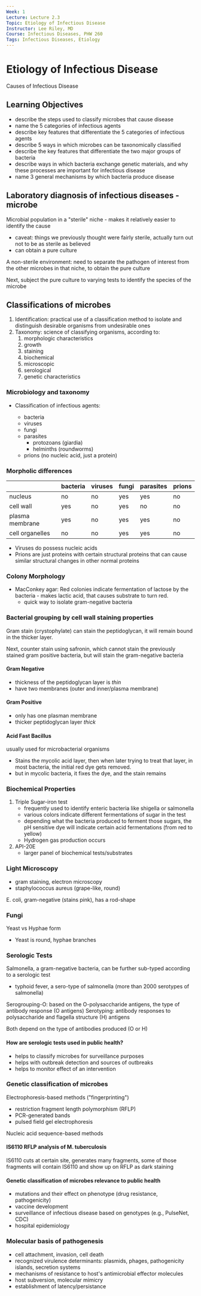 ```yaml
---
Week: 1
Lecture: Lecture 2.3
Topic: Etiology of Infectious Disease
Instructor: Lee Riley, MD
Course: Infectious Diseases, PHW 260
Tags: Infectious Diseases, Etiology
---
```


# Etiology of Infectious Disease

Causes of Infectious Disease

## Learning Objectives

- describe the steps used to classify microbes that cause disease
- name the 5 categories of infectious agents
- describe key features that differentiate the 5 categories of infectious agents
- describe 5 ways in which microbes can be taxonomically classified
- describe the key features that differentiate the two major groups of bacteria
- describe ways in which bacteria exchange genetic materials, and why these processes are important for infectious disease
- name 3 general mechanisms by which bacteria produce disease

## Laboratory diagnosis of infectious diseases - microbe

Microbial population in a "sterile" niche - makes it relatively easier to identify the cause

- caveat: things we previously thought were fairly sterile, actually turn out not to be as sterile as believed
- can obtain a pure culture

A non-sterile environment: need to separate the pathogen of interest from the other microbes in that niche, to obtain the pure culture

Next, subject the pure culture to varying tests to identify the species of the microbe

## Classifications of microbes

1. Identification: practical use of a classification method to isolate and distinguish desirable organisms from undesirable ones
2. Taxonomy: science of classifying organisms, according to:
    1. morphologic characteristics
    2. growth
    3. staining
    4. biochemical
    5. microscopic
    6. serological
    7. genetic characteristics

### Microbiology and taxonomy

- Classification of infectious agents:

    - bacteria
    - viruses
    - fungi
    - parasites 
        - protozoans (giardia)
        - helminths (roundworms)
    - prions (no nucleic acid, just a protein)

### Morpholic differences

|                 | bacteria | viruses | fungi | parasites | prions |
|-----------------|----------|---------|-------|-----------|--------|
| nucleus         | no       | no      | yes   | yes       | no     |
| cell wall       | yes      | no      | yes   | no        | no     |
| plasma membrane | yes      | no      | yes   | yes       | no     |
| cell organelles | no       | no      | yes   | yes       | no     |

- Viruses do possess nucleic acids
- Prions are just proteins with certain structural proteins that can cause similar structural changes in other normal proteins

### Colony Morphology

- MacConkey agar: Red colonies indicate fermentation of lactose by the bacteria - makes lactic acid, that causes substrate to turn red.
    - quick way to isolate gram-negative bacteria

### Bacterial grouping by cell wall staining properties

Gram stain (crystophylate) can stain the peptidoglycan, it will remain bound in the thicker layer.

Next, counter stain using safronin, which cannot stain the previously stained gram positive bacteria, but will stain the gram-negative bacteria

#### Gram Negative

- thickness of the peptidoglycan layer is *thin*
- have two membranes (outer and inner/plasma membrane)

#### Gram Positive

- only has one plasman membrane
- thicker peptidoglycan layer *thick*

#### Acid Fast Bacillus

usually used for microbacterial organisms

- Stains the mycolic acid layer, then when later trying to treat that layer, in most bacteria, the initial red dye gets removed.
- but in mycolic bacteria, it fixes the dye, and the stain remains

### Biochemical Properties

1. Triple Sugar-iron test
    - frequently used to identify enteric bacteria like shigella or salmonella
    - various colors indicate different fermentations of sugar in the test
    - depending what the bacteria produced to ferment those sugars, the pH sensitive dye will indicate certain acid fermentations (from red to yellow)
    - Hydrogen gas production occurs
2. API-20E
    - larger panel of biochemical tests/substrates

### Light Microscopy

- gram staining, electron microscopy
- staphylococcus aureus (grape-like, round)

E. coli, gram-negative (stains pink), has a rod-shape

### Fungi

Yeast vs Hyphae form

- Yeast is round, hyphae branches

### Serologic Tests

Salmonella, a gram-negative bacteria, can be further sub-typed according to a serologic test

- typhoid fever, a sero-type of salmonella (more than 2000 serotypes of salmonella)

Serogrouping-O: based on the O-polysaccharide antigens, the type of antibody response (O antigens)
Serotyping: antibody responses to polysaccharide and flagella structure (H) antigens

Both depend on the type of antibodies produced (O or H)

#### How are serologic tests used in public health?

- helps to classify microbes for surveillance purposes
- helps with outbreak detection and sources of outbreaks
- helps to monitor effect of an intervention

### Genetic classification of microbes

Electrophoresis-based methods ("fingerprinting")

- restriction fragment length polymorphism (RFLP)
- PCR-generated bands
- pulsed field gel electrophoresis

Nucleic acid sequence-based methods

#### IS6110 RFLP analysis of M. tuberculosis

IS6110 cuts at certain site, generates many fragments, some of those fragments will contain IS6110 and show up on RFLP as dark staining

#### Genetic classification of microbes relevance to public health

- mutations and their effect on phenotype (drug resistance, pathogenicity)
- vaccine development
- surveillance of infectious disease based on genotypes (e.g., PulseNet, CDC)
- hospital epidemiology

### Molecular basis of pathogenesis

- cell attachment, invasion, cell death
- recognized virulence determinants: plasmids, phages, pathogenicity islands, secretion systems
- mechanisms of resistance to host's antimicrobial effector molecules
- host subversion, molecular mimicry
- establishment of latency/persistance

